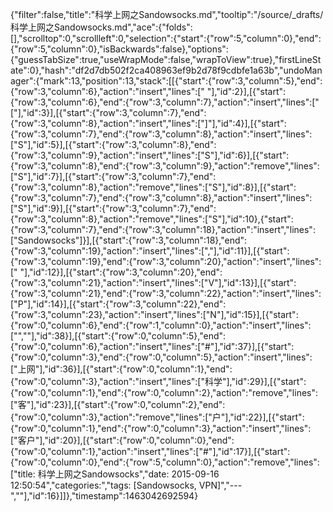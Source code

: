 {"filter":false,"title":"科学上网之Sandowsocks.md","tooltip":"/source/_drafts/科学上网之Sandowsocks.md","ace":{"folds":[],"scrolltop":0,"scrollleft":0,"selection":{"start":{"row":5,"column":0},"end":{"row":5,"column":0},"isBackwards":false},"options":{"guessTabSize":true,"useWrapMode":false,"wrapToView":true},"firstLineState":0},"hash":"df2d7db502f2ca408963ef9b2d78f9cdbfe1a63b","undoManager":{"mark":13,"position":13,"stack":[[{"start":{"row":3,"column":5},"end":{"row":3,"column":6},"action":"insert","lines":[" "],"id":2}],[{"start":{"row":3,"column":6},"end":{"row":3,"column":7},"action":"insert","lines":["["],"id":3}],[{"start":{"row":3,"column":7},"end":{"row":3,"column":8},"action":"insert","lines":["]"],"id":4}],[{"start":{"row":3,"column":7},"end":{"row":3,"column":8},"action":"insert","lines":["S"],"id":5}],[{"start":{"row":3,"column":8},"end":{"row":3,"column":9},"action":"insert","lines":["S"],"id":6}],[{"start":{"row":3,"column":8},"end":{"row":3,"column":9},"action":"remove","lines":["S"],"id":7}],[{"start":{"row":3,"column":7},"end":{"row":3,"column":8},"action":"remove","lines":["S"],"id":8}],[{"start":{"row":3,"column":7},"end":{"row":3,"column":8},"action":"insert","lines":["S"],"id":9}],[{"start":{"row":3,"column":7},"end":{"row":3,"column":8},"action":"remove","lines":["S"],"id":10},{"start":{"row":3,"column":7},"end":{"row":3,"column":18},"action":"insert","lines":["Sandowsocks"]}],[{"start":{"row":3,"column":18},"end":{"row":3,"column":19},"action":"insert","lines":[","],"id":11}],[{"start":{"row":3,"column":19},"end":{"row":3,"column":20},"action":"insert","lines":[" "],"id":12}],[{"start":{"row":3,"column":20},"end":{"row":3,"column":21},"action":"insert","lines":["V"],"id":13}],[{"start":{"row":3,"column":21},"end":{"row":3,"column":22},"action":"insert","lines":["P"],"id":14}],[{"start":{"row":3,"column":22},"end":{"row":3,"column":23},"action":"insert","lines":["N"],"id":15}],[{"start":{"row":0,"column":6},"end":{"row":1,"column":0},"action":"insert","lines":["",""],"id":38}],[{"start":{"row":0,"column":5},"end":{"row":0,"column":6},"action":"insert","lines":["#"],"id":37}],[{"start":{"row":0,"column":3},"end":{"row":0,"column":5},"action":"insert","lines":["上网"],"id":36}],[{"start":{"row":0,"column":1},"end":{"row":0,"column":3},"action":"insert","lines":["科学"],"id":29}],[{"start":{"row":0,"column":1},"end":{"row":0,"column":2},"action":"remove","lines":["客"],"id":23}],[{"start":{"row":0,"column":2},"end":{"row":0,"column":3},"action":"remove","lines":["户"],"id":22}],[{"start":{"row":0,"column":1},"end":{"row":0,"column":3},"action":"insert","lines":["客户"],"id":20}],[{"start":{"row":0,"column":0},"end":{"row":0,"column":1},"action":"insert","lines":["#"],"id":17}],[{"start":{"row":0,"column":0},"end":{"row":5,"column":0},"action":"remove","lines":["title: 科学上网之Sandowsocks","date: 2015-09-16 12:50:54","categories:","tags: [Sandowsocks, VPN]","---",""],"id":16}]]},"timestamp":1463042692594}